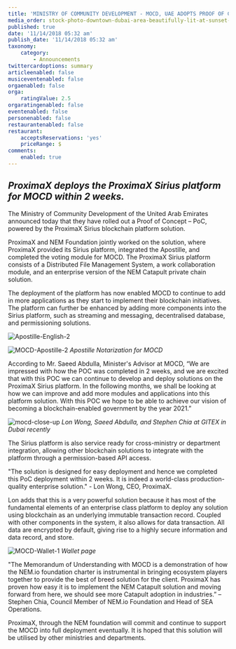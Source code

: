 ```yaml
---
title: 'MINISTRY OF COMMUNITY DEVELOPMENT - MOCD, UAE ADOPTS PROOF OF CONCEPT BY PROXIMAX'
media_order: stock-photo-downtown-dubai-area-beautifully-lit-at-sunset-luxury-travel-destination-concept-1248762769.jpg
published: true
date: '11/14/2018 05:32 am'
publish_date: '11/14/2018 05:32 am'
taxonomy:
    category:
        - Announcements
twittercardoptions: summary
articleenabled: false
musiceventenabled: false
orgaenabled: false
orga:
    ratingValue: 2.5
orgaratingenabled: false
eventenabled: false
personenabled: false
restaurantenabled: false
restaurant:
    acceptsReservations: 'yes'
    priceRange: $
comments:
    enabled: true
---
```


## *ProximaX deploys the ProximaX Sirius platform for MOCD within 2 weeks.*


The Ministry of Community Development of the United Arab Emirates announced today that they have rolled out a Proof of Concept – PoC, powered by the ProximaX Sirius blockchain platform solution.

ProximaX and NEM Foundation jointly worked on the solution, where ProximaX provided its Sirius platform, integrated the Apostille, and completed the voting module for MOCD. The ProximaX Sirius platform consists of a Distributed File Management System, a work collaboration module, and an enterprise version of the NEM Catapult private chain solution.

The deployment of the platform has now enabled MOCD to continue to add in more applications as they start to implement their blockchain initiatives. The platform can further be enhanced by adding more components into the Sirius platform, such as streaming and messaging, decentralised database, and permissioning solutions.

![Apostille-English-2](image://Apostille-English-2.JPG)

![MOCD-Apostille-2](image://MOCD-Apostille-2.JPG)
*Apostille Notarization for MOCD*

According to Mr. Saeed Abdulla, Minister's Advisor at MOCD, “We are impressed with how the POC was completed in 2 weeks, and we are excited that with this POC we can continue to develop and deploy solutions on the ProximaX Sirius platform. In the following months, we shall be looking at how we can improve and add more modules and applications into this platform solution. With this POC we hope to be able to achieve our vision of becoming a blockchain-enabled government by the year 2021.”

![mocd-close-up](image://mocd-close-up.jpg)
*Lon Wong, Saeed Abdulla, and Stephen Chia at GITEX in Dubai recently*

The Sirius platform is also service ready for cross-ministry or department integration, allowing other blockchain solutions to integrate with the platform through a permission-based API access.

"The solution is designed for easy deployment and hence we completed this PoC deployment within 2 weeks. It is indeed a world-class production-quality enterprise solution." - Lon Wong, CEO, ProximaX.

Lon adds that this is a very powerful solution because it has most of the fundamental elements of an enterprise class platform to deploy any solution using blockchain as an underlying immutable transaction record. Coupled with other components in the system, it also allows for data transaction. All data are encrypted by default, giving rise to a highly secure information and data record, and store.

![MOCD-Wallet-1](image://MOCD-Wallet-1.jpg)
*Wallet page*

"The Memorandum of Understanding with MOCD is a demonstration of how the NEM.io foundation charter is instrumental in bringing ecosystem players together to provide the best of breed solution for the client. ProximaX has proven how easy it is to implement the NEM Catapult solution and moving forward from here, we should see more Catapult adoption in industries.” – Stephen Chia, Council Member of NEM.io Foundation and Head of SEA Operations.

ProximaX, through the NEM foundation will commit and continue to support the MOCD into full deployment eventually. It is hoped that this solution will be utilised by other ministries and departments.
